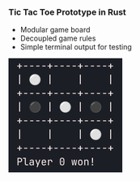 ### Tic Tac Toe Prototype in Rust
- Modular game board
- Decoupled game rules
- Simple terminal output for testing

![screenshot](res/cli.png)
